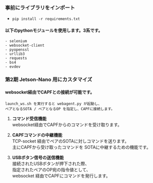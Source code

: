 ### 事前にライブラリをインポート
- `pip install -r requirements.txt`

#### 以下のpythonモジュールを使用します。3系です。
    - selenium
    - websocket-client
    - pyopenssl
    - urllib3
    - requests
    - bs4
    - evdev

### 第2期 Jetson-Nano 用にカスタマイズ
#### websocket経由でCAPFとの接続が可能です。

    launch_ws.sh を実行すると webagent.py が起動し、
    ペアとなるSOTA / ペアとなるOP を指定し、CAPFに接続します。

1. <strong>コマンド受信機能</strong><br>
    websocket経由でCAPFからのコマンドを受け取ります。

1. <strong>CAPFコマンドの中継機能</strong><br>
    TCP-socket 経由でペアのSOTAに対しコマンドを送ります。<br>
    主にCAPFから受け取ったコマンドを SOTAに中継するための機能です。

2. <strong>USBボタン信号の送信機能</strong><br>
    接続されたUSBボタンが押下された際、<br>
    指定されたペアのOP宛の指令値として、<br>
    websocket 経由でCAPFにコマンドを発行します。
